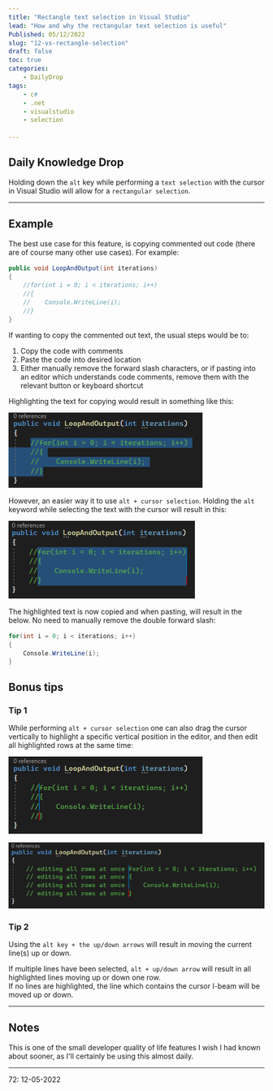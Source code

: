 ```yaml
---
title: "Rectangle text selection in Visual Studio"
lead: "How and why the rectangular text selection is useful"
Published: 05/12/2022
slug: "12-vs-rectangle-selection"
draft: false
toc: true
categories:
    - DailyDrop
tags:
    - c#
    - .net
    - visualstudio
    - selection

---
```


## Daily Knowledge Drop

Holding down the `alt` key while performing a `text selection` with the cursor in Visual Studio will allow for a `rectangular selection`.

---

## Example

The best use case for this feature, is copying commented out code (there are of course many other use cases). For example:

``` csharp
public void LoopAndOutput(int iterations)
{
    //for(int i = 0; i < iterations; i++)
    //{
    //    Console.WriteLine(i);
    //}
}
```

If wanting to copy the commented out text, the usual steps would be to:
1. Copy the code with comments
1. Paste the code into desired location
1. Either manually remove the forward slash characters, or if pasting into an editor which understands code comments, remove them with the relevant button or keyboard shortcut

Highlighting the text for copying would result in something like this:

![Normal text selection](normalselection.png)

However, an easier way it to use `alt + cursor selection`. Holding the `alt` keyword while selecting the text with the cursor will result in this:

![Rectangular text selection](altselection.png)

The highlighted text is now copied and when pasting, will result in the below. No need to manually remove the double forward slash:

``` csharp
for(int i = 0; i < iterations; i++)
{
    Console.WriteLine(i);
}
```


## Bonus tips

### Tip 1

While performing  `alt + cursor selection` one can also drag the cursor vertically to highlight a specific vertical position in the editor, and then edit all highlighted rows at the same time:

![Vertical selection](vertselect.png)

![Vertical edit](vertedit.png)


### Tip 2

Using the `alt key + the up/down arrows` will result in moving the current line(s) up or down.  

If multiple lines have been selected, `alt + up/down arrow` will result in all highlighted lines moving up or down one row.  
If no lines are highlighted, the line which contains the cursor I-beam will be moved up or down.

---

## Notes

This is one of the small developer quality of life features I wish I had known about sooner, as I'll certainly be using this almost daily.

---


<?# DailyDrop ?>72: 12-05-2022<?#/ DailyDrop ?>
